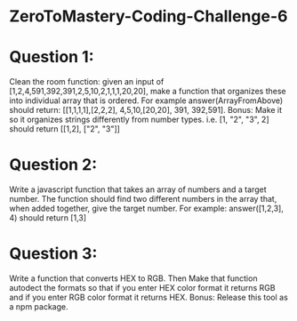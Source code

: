 # ZeroToMastery-Coding-Challenge-6

# Question 1: 
Clean the room function: given an input of [1,2,4,591,392,391,2,5,10,2,1,1,1,20,20], make a function that organizes these into individual array that is ordered. For example answer(ArrayFromAbove) should return: [[1,1,1,1],[2,2,2], 4,5,10,[20,20], 391, 392,591]. Bonus: Make it so it organizes strings differently from number types. i.e. [1, "2", "3", 2] should return [[1,2], ["2", "3"]]

# Question 2: 
Write a javascript function that takes an array of numbers and a target number. The function should find two different numbers in the array that, when added together, give the target number. For example: answer([1,2,3], 4) should return [1,3]

# Question 3: 
Write a function that converts HEX to RGB. Then Make that function autodect the formats so that if you enter HEX color format it returns RGB and if you enter RGB color format it returns HEX. Bonus: Release this tool as a npm package.
